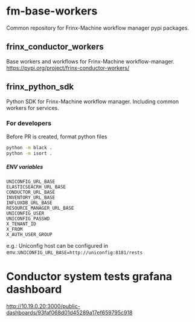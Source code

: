 # fm-base-workers

Common repository for Frinx-Machine workflow manager pypi packages.

## frinx_conductor_workers

Base workers and workflows for Frinx-Machine workflow-manager.
https://pypi.org/project/frinx-conductor-workers/

## frinx_python_sdk

Python SDK for Frinx-Machine workflow manager.
Including common workers for services.

### For developers

Before PR is created, format python files

```bash
python -m black .
python -m isort .
```

##### ENV variables
```
UNICONFIG_URL_BASE
ELASTICSEACRH_URL_BASE
CONDUCTOR_URL_BASE
INVENTORY_URL_BASE
INFLUXDB_URL_BASE
RESOURCE_MANAGER_URL_BASE
UNICONFIG_USER
UNICONFIG_PASSWD
X_TENANT_ID
X_FROM
X_AUTH_USER_GROUP
```
e.g.:
Uniconfig host can be configured in env.:```UNICONFIG_URL_BASE=http://uniconfig:8181/rests```

# Conductor system tests grafana dashboard
http://10.19.0.20:3000/public-dashboards/93faf068d01d45289a17ef659795c918
